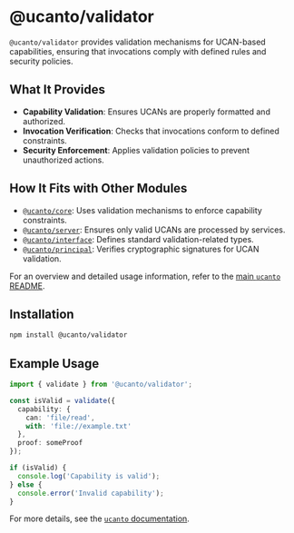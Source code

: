 # @ucanto/validator

`@ucanto/validator` provides validation mechanisms for UCAN-based capabilities, ensuring that invocations comply with defined rules and security policies.

## What It Provides
- **Capability Validation**: Ensures UCANs are properly formatted and authorized.
- **Invocation Verification**: Checks that invocations conform to defined constraints.
- **Security Enforcement**: Applies validation policies to prevent unauthorized actions.

## How It Fits with Other Modules
- [`@ucanto/core`](../core/README.md): Uses validation mechanisms to enforce capability constraints.
- [`@ucanto/server`](../server/README.md): Ensures only valid UCANs are processed by services.
- [`@ucanto/interface`](../interface/README.md): Defines standard validation-related types.
- [`@ucanto/principal`](../principal/README.md): Verifies cryptographic signatures for UCAN validation.

For an overview and detailed usage information, refer to the [main `ucanto` README](../README.md).

## Installation
```sh
npm install @ucanto/validator
```

## Example Usage
```ts
import { validate } from '@ucanto/validator';

const isValid = validate({
  capability: {
    can: 'file/read',
    with: 'file://example.txt'
  },
  proof: someProof
});

if (isValid) {
  console.log('Capability is valid');
} else {
  console.error('Invalid capability');
}
```

For more details, see the [`ucanto` documentation](https://github.com/ucanto).